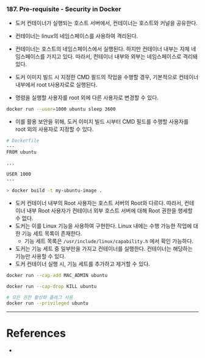 ### 187. Pre-requisite - Security in Docker
- 도커 컨테이너가 실행되는 호스트 서버에서, 컨테이너는 호스트와 커널을 공유한다. 
- 컨테이너는 linux의 네임스페이스를 사용하여 격리된다.
- 컨테이너는 호스트의 네임스페이스에서 실행된다. 하지만 컨테이너 내부는 자체 네임스페이스를 가지고 있다. 따라서, 컨테이너 내부와 외부는 네임스페이스로 격리돼 있다.

- 도커 이미지 빌드 시 지정한 CMD 필드의 작업을 수행할 경우, 기본적으로 컨테이너 내부에서 root t사용자로로 실행된다.
- 명령을 실행할 사용자를 root 외에 다른 사용자로 변경할 수 있다.
```bash
docker run --user=1000 ubuntu sleep 3600
```

- 이를 활용 보안을 위해, 도커 이미지 빌드 시부터  CMD 필드를 수행할 사용자를 root 외의 사용자로 지정할 수 있다.
```bash
# Dockerfile
---
FROM ubuntu

...

USER 1000
---

> docker build -t my-ubuntu-image .
```

- 도커 컨테이너 내부의 Root 사용자는 호스트 서버의 Root와 다르다. 따라서, 컨테이너 내부 Root 사용자가 컨테이너 외부 호스트 서버에 대해 Root 권한을 행세할 수 없다.
- 도커는 이를 Linux 기능을 사용하여 구현한다. Linux 내에는 수행 가능한 작업에 대한 기능 세트 목록이 존재한다.
	- 기능 세트 목록은 `/usr/include/linux/capability.h` 에서 확인 가능하다.
- 도커는 기능 세트 중 일부만을 가지고 컨테이너를 실행한다. 컨테이너는 해당하는 기능만 사용할 수 있다.
- 도커 컨테이너 실행 시, 기능 세트를 추가하고 제거할 수 있다.
```bash
docker run --cap-add MAC_ADMIN ubuntu

docker run --cap-drop KILL ubuntu

# 모든 권한 활성화 플래그 사용
docker run --privileged ubuntu
```




---

# References
-